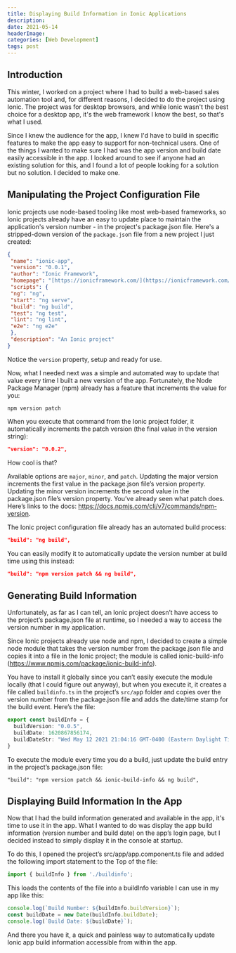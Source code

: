 ```yaml
---
title: Displaying Build Information in Ionic Applications
description: 
date: 2021-05-14
headerImage: 
categories: [Web Development]
tags: post
---
```


## Introduction

This winter, I worked on a project where I had to build a web-based sales automation tool and, for different reasons, I decided to do the project using Ionic. The project was for desktop browsers, and while Ionic wasn't the best choice for a desktop app, it's the web framework I know the best, so that's what I used.

Since I knew the audience for the app, I knew I'd have to build in specific features to make the app easy to support for non-technical users. One of the things I wanted to make sure I had was the app version and build date easily accessible in the app. I looked around to see if anyone had an existing solution for this, and I found a lot of people looking for a solution but no solution. I decided to make one.

## Manipulating the Project Configuration File

Ionic projects use node-based tooling like most web-based frameworks, so Ionic projects already have an easy to update place to maintain the application's version number - in the project's package.json file. Here's a stripped-down version of the `package.jso`n file from a new project I just created:

```json
{  
 "name": "ionic-app",  
 "version": "0.0.1",  
 "author": "Ionic Framework",  
 "homepage": "[https://ionicframework.com/](https://ionicframework.com/)",  
 "scripts": {  
 "ng": "ng",  
 "start": "ng serve",  
 "build": "ng build",  
 "test": "ng test",  
 "lint": "ng lint",  
 "e2e": "ng e2e"  
 },  
 "description": "An Ionic project"  
}
```

Notice the `version` property, setup and ready for use.

Now, what I needed next was a simple and automated way to update that value every time I built a new version of the app. Fortunately, the Node Package Manager (npm) already has a feature that increments the value for you:

```shell
npm version patch
```

When you execute that command from the Ionic project folder, it automatically increments the patch version (the final value in the version string):

```json
"version": "0.0.2",
```

How cool is that? 

Available options are `major`, `minor`, and `patch`. Updating the major version increments the first value in the package.json file’s version property. Updating the minor version increments the second value in the package.json file’s version property. You’ve already seen what patch does. Here’s links to the docs: https://docs.npmjs.com/cli/v7/commands/npm-version. 

The Ionic project configuration file already has an automated build process:

```json
"build": "ng build",
```

You can easily modify it to automatically update the version number at build time using this instead:

```json
"build": "npm version patch && ng build",
```

## Generating Build Information

Unfortunately, as far as I can tell, an Ionic project doesn’t have access to the project’s package.json file at runtime, so I needed a way to access the version number in my application.

Since Ionic projects already use node and npm, I decided to create a simple node module that takes the version number from the package.json file and copies it into a file in the Ionic project; the module is called ionic-build-info (https://www.npmjs.com/package/ionic-build-info). 

You have to install it globally since you can’t easily execute the module locally (that I could figure out anyway), but when you execute it, it creates a file called `buildinfo.ts` in the project’s `src/ap`p folder and copies over the version number from the package.json file and adds the date/time stamp for the build event. Here’s the file:


```typescript
export const buildInfo = {
  buildVersion: "0.0.5",
  buildDate: 1620867856174,
  buildDateStr: "Wed May 12 2021 21:04:16 GMT-0400 (Eastern Daylight Time)"
}
```

To execute the module every time you do a build, just update the build entry in the project’s package.json file:

```shell
"build": "npm version patch && ionic-build-info && ng build",
```

## Displaying Build Information In the App

Now that I had the build information generated and available in the app, it's time to use it in the app. What I wanted to do was display the app build information (version number and build date) on the app’s login page, but I decided instead to simply display it in the console at startup. 

To do this, I opened the project’s src/app/app.component.ts file and added the following import statement to the Top of the file:

```typescript
import { buildInfo } from './buildinfo';
```

This loads the contents of the file into a buildInfo variable I can use in my app like this: 

```typescript
console.log(`Build Number: ${buildInfo.buildVersion}`);
const buildDate = new Date(buildInfo.buildDate);
console.log(`Build Date: ${buildDate}`);
```

And there you have it, a quick and painless way to automatically update Ionic app build information accessible from within the app. 
